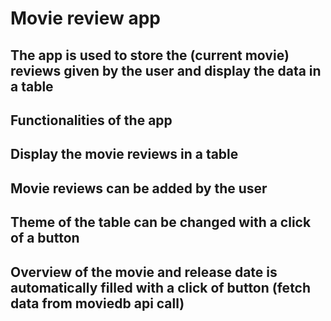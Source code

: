 # Movie review app
## The app is used to store the (current movie) reviews given by the user and display the data in a table

## Functionalities of the app 
## Display the movie reviews in a table
## Movie reviews can be added by the user
## Theme of the table can be changed with a click of a button 
## Overview of the movie and release date is automatically filled with a click of button (fetch data from moviedb api call)

